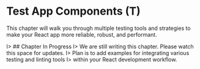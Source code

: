 # Test App Components (T)

This chapter will walk you through multiple testing tools and strategies to make your
React app more reliable, robust, and performant.

I> ## Chapter In Progress
I> We are still writing this chapter. Please watch this space for updates.
I> Plan is to add examples for integrating various testing and linting tools
I> within your React development workflow.


[1]: http://airbnb.io/enzyme/
[2]: http://survivejs.com/webpack_react/linting_in_webpack/
